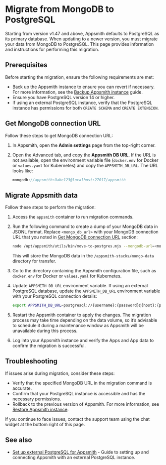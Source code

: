 # Migrate from MongoDB to PostgreSQL

Starting from version v1.47 and above, Appsmith defaults to PostgreSQL as its primary database. When updating to a newer version, you must migrate your data from MongoDB to PostgreSQL. This page provides information and instructions for performing this migration.

## Prerequisites

Before starting the migration, ensure the following requirements are met:

- Back up the Appsmith instance to ensure you can revert if necessary. For more information, see the [Backup Appsmith instance](/getting-started/setup/instance-management/appsmithctl#backup-instance) guide.
- Ensure you have PostgreSQL version 14 or higher. 
- If using an external PostgreSQL instance, verify that the PostgreSQL instance has permissions for both `CREATE SCHEMA` and `CREATE EXTENSION`.

## Get MongoDB connection URL

Follow these steps to get MongoDB connection URL:

1. In Appsmith, open the **Admin settings** page from the top-right corner.

2. Open the Advanced tab, and copy the **Appsmith DB URL**. If the URL is not available, open the environment variable file (`docker.env` for Docker or `values.yaml` for Kubernetes) and copy the `APPSMITH_DB_URL`. The URL looks like:

      ```js
      mongodb://appsmith:Oabc123@localhost:27017/appsmith
      ```

## Migrate Appsmith data

Follow these steps to perform the migration:

1. Access the `appsmith` container to run migration commands.

2. Run the following command to create a dump of your MongoDB data in JSONL format. Replace `<mongo_db_url>` with your MongoDB connection URL that you noted in [Get MongoDB connection URL](#get-mongodb-connection-url) section:

      ```bash
      node /opt/appsmith/utils/bin/move-to-postgres.mjs --mongodb-url=<mongo_db_url>
      ```
      This will store the MongoDB data in the `/appsmith-stacks/mongo-data` directory for transfer.

3. Go to the directory containing the Appsmith configuration file, such as `docker.env` for Docker or `values.yaml` for Kubernetes.

4. Update `APPSMITH_DB_URL` environment variable. If using an external PostgreSQL database, update the `APPSMITH_DB_URL` environment variable with your PostgreSQL connection details:

      ```bash
      export APPSMITH_DB_URL=postgresql://{username}:{password}@{host}:{port}/{db_name}?options
      ```
5. Restart the Appsmith container to apply the changes. The migration process may take time depending on the data volume, so it’s advisable to schedule it during a maintenance window as Appsmith will be unavailable during this process.

6. Log into your Appsmith instance and verify the Apps and App data to confirm the migration is successful.

## Troubleshooting

If issues arise during migration, consider these steps:
* Verify that the specified MongoDB URL in the migration command is accurate.
* Confirm that your PostgreSQL instance is accessible and has the necessary permissions.
* Rollback to the previous version of Appsmith. For more information, see [Restore Appsmith instance](/getting-started/setup/instance-management/appsmithctl#restore-instance).

If you continue to face issues, contact the support team using the chat widget at the bottom right of this page.

## See also
* [Set up external PostgreSQL for Appsmith](/getting-started/setup/instance-configuration/appsmith-databases/external-postgresql) - Guide to setting up and connecting Appsmith with an external PostgreSQL instance.